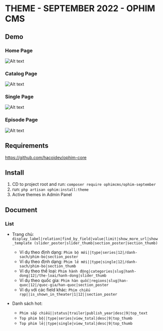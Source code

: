 # THEME - SEPTEMBER 2022 - OPHIM CMS

## Demo
### Home Page
![Alt text](https://i.ibb.co/bWkS4Sf/September-Home-Page.png "Home Page")

### Catalog Page
![Alt text](https://i.ibb.co/B2dPj5S/September-Catalog-Page.png "Catalog Page")

### Single Page
![Alt text](https://i.ibb.co/6r1Z70Y/September-Single-Page.png "Single Page")

### Episode Page
![Alt text](https://i.ibb.co/Pxb8m1G/September-Episode-Page.png "Episode Page")

## Requirements
https://github.com/hacoidev/ophim-core
## Install
1. CD to project root and run: `composer require ophimcms/ophim-september`
2. run: `php artisan ophim:install:theme`
3. Active themes in Admin Panel

## Document
### List
- Trang chủ: `display_label|relation|find_by_field|value|limit|show_more_url|show_template (slider_poster|slider_thumb|section_poster|section_thumb)`
    + Ví dụ theo định dạng: `Phim bộ mới||type|series|12|/danh-sach/phim-bo|section_poster`
    + Ví dụ theo định dạng: `Phim lẻ mới||type|single|12|/danh-sach/phim-bo|section_thumb`
    + Ví dụ theo thể loại: `Phim hành động|categories|slug|hanh-dong|12|/the-loai/hanh-dong|slider_thumb`
    + Ví dụ theo quốc gia: `Phim hàn quốc|regions|slug|han-quoc|12|/quoc-gia/han-quoc|section_poster`
    + Ví dụ với các field khác: `Phim chiếu rạp||is_shown_in_theater|1|12||section_poster`

- Danh sách hot: 
    + `Phim sắp chiếu||status|trailer|publish_year|desc|9|top_text`
    + `Top phim bộ||type|series|view_total|desc|9|top_thumb`
    + `Top phim lẻ||type|single|view_total|desc|9|top_thumb`
